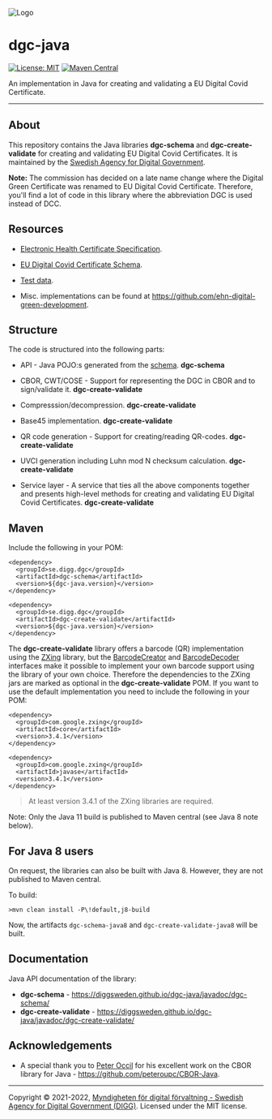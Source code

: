 ![Logo](https://docs.swedenconnect.se/technical-framework/latest/img/digg_centered.png)

# dgc-java

[![License: MIT](https://img.shields.io/badge/License-MIT-yellow.svg)](https://opensource.org/licenses/MIT) [![Maven Central](https://maven-badges.herokuapp.com/maven-central/se.digg.dgc/dgc-create-validate/badge.svg)](https://maven-badges.herokuapp.com/maven-central/se.digg.dgc/dgc-create-validate) 

An implementation in Java for creating and validating a EU Digital Covid Certificate.

---

## About

This repository contains the Java libraries **dgc-schema** and **dgc-create-validate** for creating and validating EU Digital Covid Certificates. It is maintained by the [Swedish Agency for Digital Government](https://www.digg.se/en).

**Note:** The commission has decided on a late name change where the Digital Green Certificate was renamed to EU Digital Covid Certificate. Therefore, you'll find a lot of code in this library where the abbreviation DGC is used instead of DCC.

## Resources

- [Electronic Health Certificate Specification](https://github.com/ehn-digital-green-development/hcert-spec).

- [EU Digital Covid Certificate Schema](https://github.com/ehn-digital-green-development/ehn-dgc-schema).

- [Test data](https://github.com/eu-digital-green-certificates/dgc-testdata).

- Misc. implementations can be found at <https://github.com/ehn-digital-green-development>.

## Structure

The code is structured into the following parts:

- API - Java POJO:s generated from the [schema](https://github.com/ehn-digital-green-development/ehn-dgc-schema). **dgc-schema**

- CBOR, CWT/COSE - Support for representing the DGC in CBOR and to sign/validate it. **dgc-create-validate**

- Compresssion/decompression. **dgc-create-validate**

- Base45 implementation. **dgc-create-validate**

- QR code generation - Support for creating/reading QR-codes. **dgc-create-validate**

- UVCI generation including Luhn mod N checksum calculation. **dgc-create-validate**

- Service layer - A service that ties all the above components together and presents high-level methods for creating and validating EU Digital Covid Certificates. **dgc-create-validate**

## Maven

Include the following in your POM:

```
<dependency>
  <groupId>se.digg.dgc</groupId>
  <artifactId>dgc-schema</artifactId>
  <version>${dgc-java.version}</version>
</dependency>

<dependency>
  <groupId>se.digg.dgc</groupId>
  <artifactId>dgc-create-validate</artifactId>
  <version>${dgc-java.version}</version>
</dependency>
```

The **dgc-create-validate** library offers a barcode (QR) implementation using the [ZXing](https://github.com/zxing/zxing) library, but the [BarcodeCreator](https://github.com/DIGGSweden/dgc-java/blob/main/src/main/java/se/digg/dgc/encoding/BarcodeCreator.java) and [BarcodeDecoder](https://github.com/DIGGSweden/dgc-java/blob/main/src/main/java/se/digg/dgc/encoding/BarcodeDecoder.java) interfaces make it possible to implement your own barcode support using the library of your own choice. Therefore the dependencies to the ZXing jars are marked as optional in the **dgc-create-validate** POM. If you want to use the default implementation you need to include the following in your POM:

```
<dependency>
  <groupId>com.google.zxing</groupId>
  <artifactId>core</artifactId>
  <version>3.4.1</version>
</dependency>
    
<dependency>
  <groupId>com.google.zxing</groupId>
  <artifactId>javase</artifactId>
  <version>3.4.1</version>
</dependency>
```

> At least version 3.4.1 of the ZXing libraries are required.

Note: Only the Java 11 build is published to Maven central (see Java 8 note below).

## For Java 8 users

On request, the libraries can also be built with Java 8. However, they are not published to Maven central.

To build:

```
>mvn clean install -P\!default,j8-build
```

Now, the artifacts `dgc-schema-java8` and `dgc-create-validate-java8` will be built.

## Documentation

Java API documentation of the library: 

- **dgc-schema** - https://diggsweden.github.io/dgc-java/javadoc/dgc-schema/
- **dgc-create-validate** - https://diggsweden.github.io/dgc-java/javadoc/dgc-create-validate/

## Acknowledgements

* A special thank you to [Peter Occil](https://github.com/peteroupc) for his excellent work on the CBOR library for Java - https://github.com/peteroupc/CBOR-Java.

-----

Copyright &copy; 2021-2022, [Myndigheten för digital förvaltning - Swedish Agency for Digital Government (DIGG)](http://www.digg.se). Licensed under the MIT license.

